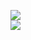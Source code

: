 [![](https://img.shields.io/badge/Made%20With-Github%20Spray-lightgrey.svg?style=for-the-badge&logo=github)](https://github.com/Annihil/github-spray#30790)  
[![](https://i.imgur.com/2DrTn0Z.gif)](https://github.com/Annihil/github-spray)